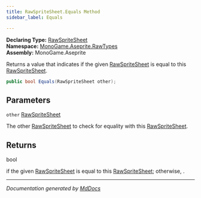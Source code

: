 ```yaml
---
title: RawSpriteSheet.Equals Method
sidebar_label: Equals

---
```


**Declaring Type:** [RawSpriteSheet](../)  
**Namespace:** [MonoGame.Aseprite.RawTypes](../../)  
**Assembly:** MonoGame.Aseprite

Returns a value that indicates if the given [RawSpriteSheet](../) is equal to this [RawSpriteSheet](../).

```csharp
public bool Equals(RawSpriteSheet other);
```

## Parameters

`other`  [RawSpriteSheet](../)

The other [RawSpriteSheet](../) to check for equality with this [RawSpriteSheet](../).

## Returns

bool

 if the given [RawSpriteSheet](../) is equal to this [RawSpriteSheet](../); otherwise, .

___

*Documentation generated by [MdDocs](https://github.com/ap0llo/mddocs)*
